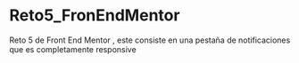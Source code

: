 # Reto5_FronEndMentor
Reto 5 de Front End Mentor , este consiste en una pestaña de notificaciones que es completamente responsive
